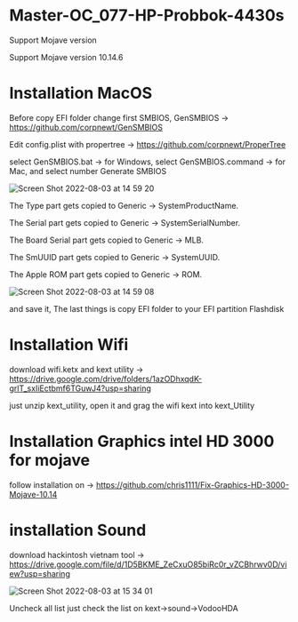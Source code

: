 # Master-OC_077-HP-Probbok-4430s

Support Mojave version

Support Mojave version 10.14.6

# Installation MacOS

Before copy EFI folder change first SMBIOS, GenSMBIOS -> https://github.com/corpnewt/GenSMBIOS

Edit config.plist with propertree -> https://github.com/corpnewt/ProperTree

select GenSMBIOS.bat -> for Windows, select GenSMBIOS.command -> for Mac, and select number Generate SMBIOS

![Screen Shot 2022-08-03 at 14 59 20](https://user-images.githubusercontent.com/98264074/182556836-39cc5c79-dad0-4ffe-819d-98470daaf4aa.png)

The Type part gets copied to Generic -> SystemProductName.

The Serial part gets copied to Generic -> SystemSerialNumber.

The Board Serial part gets copied to Generic -> MLB.

The SmUUID part gets copied to Generic -> SystemUUID.

The Apple ROM part gets copied to Generic -> ROM.

![Screen Shot 2022-08-03 at 14 59 08](https://user-images.githubusercontent.com/98264074/182559634-0ed5cb84-873e-480c-a0db-de9627590a94.png)

and save it, The last things is copy EFI folder to your EFI partition Flashdisk

# Installation Wifi

download wifi.ketx and kext utility -> https://drive.google.com/drive/folders/1azODhxqdK-grlT_sxIiEctbmf6TGuwJ4?usp=sharing

just unzip kext_utility, open it and grag the wifi kext into kext_Utility 

# Installation Graphics intel HD 3000 for mojave

follow installation on -> https://github.com/chris1111/Fix-Graphics-HD-3000-Mojave-10.14

# installation Sound

download hackintosh vietnam tool -> https://drive.google.com/file/d/1D5BKME_ZeCxuO85biRc0r_vZCBhrwv0D/view?usp=sharing

![Screen Shot 2022-08-03 at 15 34 01](https://user-images.githubusercontent.com/98264074/182563595-0a1929d8-66ca-44b0-b4c6-fd411e4dafb9.png)

Uncheck all list just check the list on kext->sound->VodooHDA



